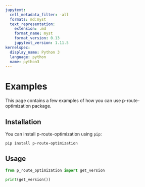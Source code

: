 ```yaml
---
jupytext:
  cell_metadata_filter: -all
  formats: md:myst
  text_representation:
    extension: .md
    format_name: myst
    format_version: 0.13
    jupytext_version: 1.11.5
kernelspec:
  display_name: Python 3
  language: python
  name: python3
---
```


# Examples

This page contains a few examples of how you can use p-route-optimization package.

## Installation

You can install p-route-optimization using `pip`:

```{code-cell}
pip install p-route-optimization
```

## Usage

```python
from p_route_optimization import get_version

print(get_version())
```

